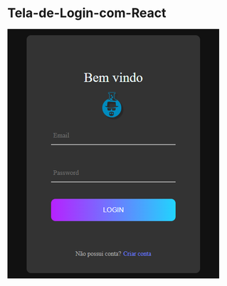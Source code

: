 # Tela-de-Login-com-React


 <img src="Screenshot_20.png" alt="" style="display: flex; justify-content: center;" >
